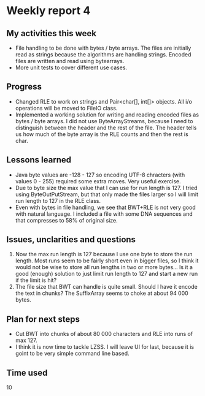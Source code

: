 # Weekly report 4

## My activities this week
- File handling to be done with bytes / byte arrays. The files are initially read as strings because the algorithms are handling strings. Encoded files are written and read using bytearrays.
- More unit tests to cover different use cases.

## Progress
- Changed RLE to work on strings and Pair<char[], int[]> objects. All i/o operations will be moved to FileIO class.
- Implemented a working solution for writing and reading encoded files as bytes / byte arrays. I did not use ByteArrayStreams, because I need to distinguish between the header and the rest of the file. The header tells us how much of the byte array is the RLE counts and then the rest is char.

## Lessons learned
- Java byte values are -128 - 127 so encoding UTF-8 chracters (with values 0 - 255) required some extra moves. Very useful exercise.
- Due to byte size the max value that I can use for run length is 127. I tried using ByteOutPutStream, but that only made the files larger so I will limit run length to 127 in the RLE class.
- Even with bytes in file handling, we see that BWT+RLE is not very good with natural language. I included a file with some DNA sequences and that compresses to 58% of original size. 

## Issues, unclarities and questions
1. Now the max run length is 127 because I use one byte to store the run length. Most runs seem to be fairly short even in bigger files, so I think it would not be wise to store all run lengths in two or more bytes... Is it a good (enough) solution to just limit run length to 127 and start a new run if the limit is hit?
2. The file size that BWT can handle is quite small. Should I have it encode the text in chunks? The SuffixArray seems to choke at about 94 000 bytes. 

## Plan for next steps
- Cut BWT into chunks of about 80 000 characters and RLE into runs of max 127.
- I think it is now time to tackle LZSS. I will leave UI for last, because it is goint to be very simple command line based.

## Time used
10